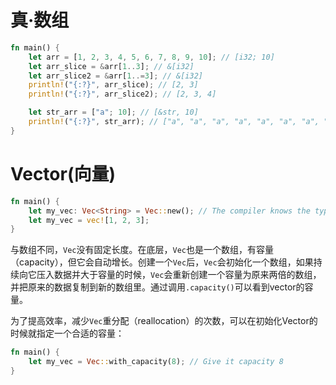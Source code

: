 # 真·数组

````rust
fn main() {
    let arr = [1, 2, 3, 4, 5, 6, 7, 8, 9, 10]; // [i32; 10]
    let arr_slice = &arr[1..3]; // &[i32]
    let arr_slice2 = &arr[1..=3]; // &[i32]
    println!("{:?}", arr_slice); // [2, 3]
    println!("{:?}", arr_slice2); // [2, 3, 4]

    let str_arr = ["a"; 10]; // [&str, 10]
    println!("{:?}", str_arr); // ["a", "a", "a", "a", "a", "a", "a", "a", "a", "a"]
}
````

# Vector(向量)

````rust
fn main() {
    let my_vec: Vec<String> = Vec::new(); // The compiler knows the type
    let my_vec = vec![1, 2, 3];
}
````

与数组不同，`Vec`没有固定长度。在底层，`Vec`也是一个数组，有容量（capacity），但它会自动增长。创建一个`Vec`后，`Vec`会初始化一个数组，如果持续向它压入数据并大于容量的时候，`Vec`会重新创建一个容量为原来两倍的数组，并把原来的数据复制到新的数组里。通过调用`.capacity()`可以看到vector的容量。

为了提高效率，减少`Vec`重分配（reallocation）的次数，可以在初始化Vector的时候就指定一个合适的容量：

````rust
fn main() {
    let my_vec = Vec::with_capacity(8); // Give it capacity 8
}
````


